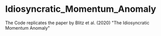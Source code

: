 # Idiosyncratic_Momentum_Anomaly
The Code replicates the paper by Blitz et al. (2020) "The Idiosyncratic Momentum Anomaly"
